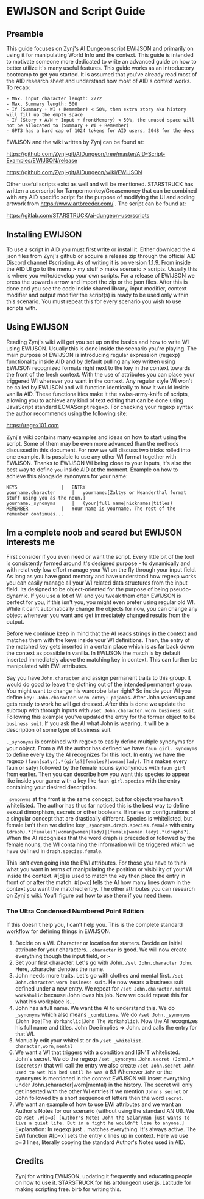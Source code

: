 # EWIJSON and Script Guide


## Preamble
This guide focuses on Zynj's AI Dungeon script EWIJSON and primarily on using it for manipulating World Info and the context. This guide is intended to motivate someone more dedicated to write an advanced guide on how to better utilize it's many useful features. This guide works as an introductory bootcamp to get you started. It is assumed that you've already read most of the AID research sheet and understand how most of AID's context works. To recap:
```
- Max. input character length: 2772
- Max. Summary length: 500
- If (Summary + WI + Remember) < 50%, then extra story aka history will fill up the empty space
- If (Story + A/N + Input + frontMemory) < 50%, the unused space will not be allocated to (Summary + WI + Remember)
- GPT3 has a hard cap of 1024 tokens for AID users, 2048 for the devs
```
EWIJSON and the wiki written by Zynj can be found at:

https://github.com/Zynj-git/AIDungeon/tree/master/AID-Script-Examples/EWIJSON/release

https://github.com/Zynj-git/AIDungeon/wiki/EWIJSON

Other useful scripts exist as well and will be mentioned. STARSTRUCK has written a userscript for Tampermonkey/Greasemoney that can be combined with any AID specific script for the purpose of modifying the UI and adding artwork from https://www.artbreeder.com/ . The script can be found at:

https://gitlab.com/STARSTRUCK/ai-dungeon-userscripts


## Installing EWIJSON
To use a script in AID you must first write or install it. Either download the 4 json files from Zynj's github or acquire a release zip through the official AID Discord channel #scripting. As of writing it is on version 1.1.9. From inside the AID UI go to the menu > my stuff > make scenario > scripts. Usually this is where you write/develop your own scripts. For a release of EWIJSON we press the upwards arrow and import the zip or the json files. After this is done and you see the code inside shared library, input modifier, context modifier and output modifier the script(s) is ready to be used only within this scenario. You must repeat this for every scenario you wish to use scripts with.


## Using EWIJSON
Reading Zynj's wiki will get you set up on the basics and how to write WI using EWIJSON. Usually this is done inside the scenario you're playing. The main purpose of EWIJSON is introducing regular expression (regexp) functionality inside AID and by default pulling any key written using EWIJSON recognized formats right next to the key in the context towards the front of the fresh context. With the use of attributes you can place your triggered WI wherever you want in the context. Any regular style WI won't be called by EWIJSON and will function identically to how it would inside vanilla AID. These functionalities make it the swiss-army-knife of scripts, allowing you to achieve any kind of text editing that can be done using JavaScript standard ECMAScript regexp. For checking your regexp syntax the author recommends using the following site:

https://regex101.com

Zynj's wiki contains many examples and ideas on how to start using the script. Some of them may be even more advanced than the methods discussed in this document. For now we will discuss two tricks rolled into one example. It is possible to use any other WI format together with EWIJSON. Thanks to EWIJSON WI being close to your inputs, it's also the best way to define `you` inside AID at the moment. Example on how to achieve this alongside synonyms for your name:
```
KEYS				|	ENTRY
yourname.character		|	yourname:[Zaltys or Neanderthal format stuff using you as the noun.]
yourname._synonyms		|	(your|full name|nicknames|titles)
REMEMBER			|	Your name is yourname. The rest of the remember continues...
```

## Im a complete noob and scared but EWIJSON interests me
First consider if you even need or want the script. Every little bit of the tool is consistently formed around it's designed purpose - to dynamically and with relatively low effort manage your WI on the fly through your input field. As long as you have good memory and have understood how regexp works you can easily manage all your WI related data structures from the input field. Its designed to be object-oriented for the purpose of being pseudo-dynamic. If you use a lot of WI and you tweak them often EWIJSON is perfect for you, if this isn't you, you might even prefer using regular old WI. While it can't automatically change the objects for now, you can change any object whenever you want and get immediately changed results from the output. 

Before we continue keep in mind that the AI reads strings in the context and matches them with the keys inside your WI definitions. Then, the entry of the matched key gets inserted in a certain place which is as far back down the context as possible in vanilla. In EWIJSON the match is by default inserted immediately above the matching key in context. This can further be manipulated with EWI attributes.

Say you have `John.character` and assign permanent traits to this group. It would do good to leave the clothing out of the intended permanent group. You might want to change his wardrobe later right? So inside your WI you define `key: John.character.worn entry: pajamas`. After John wakes up and gets ready to work he will get dressed. After this is done we update the subroup with through inputs with `/set John.character.worn business suit`. Following this example you've updated the entry for the former object to be `business suit`. If you ask the AI what John is wearing, it will be a description of some type of business suit.

`._synonyms` is combined with regexp to easily define multiple synonyms for your object. From a WI the author has defined we have `faun girl._synonyms` to define every key the AI recognizes for this root. In entry we have the regexp `(faun|satyr).*(girls?|females?|woman|lady)`. This makes every faun or satyr followed by the female nouns synonymous with `faun girl` from earlier. Then you can describe how you want this species to appear like inside your game with a key like `faun girl.species` with the entry containing your desired description.

`_synonyms` at the front is the same concept, but for objects you haven't whitelisted. The author has thus far noticed this is the best way to define sexual dimorphism, secrets or other booleans. Binaries or configurations of a singular concept that are drastically different. Species is whitelisted, but female isn't then we define key `_synonyms.draph.species.female` with entry `(draph).*(females?|woman|women|lady)|(female|woman|lady).*(draphs?)`. When the AI recognizes that the word draph is preceded or followed by the female nouns, the WI containing the information will be triggered which we have defined in `draph.species.female`.

This isn't even going into the EWI attributes. For those you have to think what you want in terms of manipulating the position or visibility of your WI inside the context. #[d] is used to match the key then place the entry in front of or after the match. #[p=x] tells the AI how many lines *down* in the context you want the matched entry. The other attributes you can research on Zynj's wiki. You'll figure out how to use them if you need them.


### The Ultra Condensed Numbered Point Edition
If this doesn't help you, I can't help you. This is the complete standard workflow for defining things in EWIJSON.
1. Decide on a WI. Character or location for starters. Decide on initial attribute for your characters. `.character` is good. We will now create everything though the input field, or `>`
2. Set your first character. Let's go with John. `/set John.character John`. Here, .character denotes the name.
3. John needs more traits. Let's go with clothes and mental first. `/set John.character.worn business suit`. He now wears a business suit defined under a new entry. We repeat for `/set John.character.mental workaholic` because John loves his job. Now we could repeat this for what his workplace is...
4. John has a full name. We want the AI to understand this. We do `_synonyms` which also means `_conditions`. We do `/set John._synonyms (John Doe|The Workaholic|John The Workaholic)`. Now the AI recognizes his full name and titles. John Doe implies => John.<object> and calls the entry for that WI.
5. Manually edit your whitelist or do `/set _whitelist. character,worn,mental`
6. We want a WI that triggers with a condition and ISN'T whitelisted. John's secret. We do the regexp `/set _synonyms.John.secret (John).*(secrets?)` that will call the entry we also create `/set John.secret John used to wet his bed until he was 8`
6.1 Whenever `John` or the synonyms is mentioned in the context EWIJSON will insert everything under John.(character|worn|mental) in the history. The secret will only get inserted with the other WI entries if we mention `John's secret` or John followed by a short sequence of letters then the word `secret`.
7. We want an example of how to use EWI attributes and we want an Author's Notes for our scenario (without using the standard AN UI). We do `/set .#[p=3] [Author's Note: John the Salaryman just wants to live a quiet life. But in a fight he wouldn't lose to anyone.]` Explanation: In regexp just `.` matches everything. It's always active. The EWI function #[p=x] sets the entry x lines up in context. Here we use p=3 lines, literally copying the standard Author's Notes used in AID.


## Credits
Zynj for writing EWIJSON, updating it frequently and educating people on how to use it. STARSTRUCK for his artdungeon.user.js. Latitude for making scripting free. birb for writing this. 